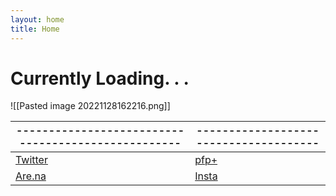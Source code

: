 ```yaml
---
layout: home
title: Home
---
```

# Currently Loading. . .

![[Pasted image 20221128162216.png]]


| --------------------------------------------------- | -------------------------------------- |
| --------------------------------------------------- | -------------------------------------- |
| [Twitter](https://twitter.com/xiaopilled)           | [pfp+](https://pfp-pl.us)                      |
| [Are.na](https://www.are.na/image-consultant/index) | [Insta](https://)                                       |